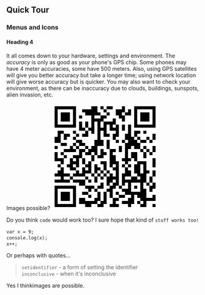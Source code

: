 ## Quick Tour

### Menus and Icons

#### Heading 4

It all comes down to your hardware, settings and environment. The *accuracy* is only as good as your phone's GPS chip. Some phones may have 4 meter accuracies, some have 500 meters. Also, using GPS satellites will give you better accuracy but take a longer time; using network location will give worse accuracy but is quicker. You may also want to check your environment, as there can be inaccuracy due to clouds, buildings, sunspots, alien invasion, etc.

Images possible?
![an image](images/qrcode.gpslogger.png)

Do you think `code` would work too?  I sure hope that kind of `stuff works too!`

    var x = 9;
    console.log(x);
    x++;

Or perhaps with quotes...

>`setidentifier` - a form of setting the identifier  
`inconclusive` - when it's inconclusive




Yes I thinkimages are possible.
